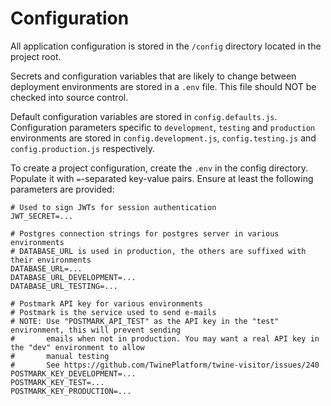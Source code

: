 # Configuration

All application configuration is stored in the `/config` directory located in the project root.

Secrets and configuration variables that are likely to change between deployment environments are stored in a `.env` file. This file should NOT be checked into source control.

Default configuration variables are stored in `config.defaults.js`. Configuration parameters specific to `development`, `testing` and `production` environments are stored in `config.development.js`, `config.testing.js` and `config.production.js` respectively.

To create a project configuration, create the `.env` in the config directory. Populate it with `=`-separated key-value pairs. Ensure at least the following parameters are provided:

```
# Used to sign JWTs for session authentication
JWT_SECRET=...

# Postgres connection strings for postgres server in various environments
# DATABASE_URL is used in production, the others are suffixed with their environments
DATABASE_URL=...
DATABASE_URL_DEVELOPMENT=...
DATABASE_URL_TESTING=...

# Postmark API key for various environments
# Postmark is the service used to send e-mails
# NOTE: Use "POSTMARK_API_TEST" as the API key in the "test" environment, this will prevent sending
#       emails when not in production. You may want a real API key in the "dev" environment to allow
#       manual testing
#       See https://github.com/TwinePlatform/twine-visitor/issues/240
POSTMARK_KEY_DEVELOPMENT=...
POSTMARK_KEY_TEST=...
POSTMARK_KEY_PRODUCTION=...
```
